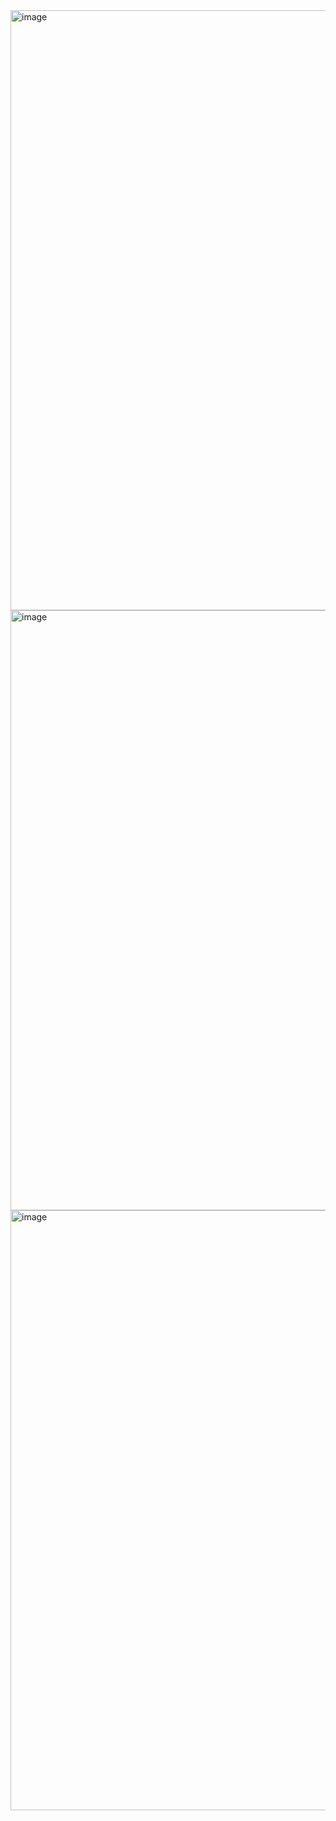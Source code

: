 <img width="960" alt="image" src="https://github.com/ravindrakumarratre6/Ecommarce-app/assets/108799850/5a5cb192-ba9e-4f4a-ab5f-725423875788">
<img width="960" alt="image" src="https://github.com/ravindrakumarratre6/Ecommarce-app/assets/108799850/870bdf86-366d-41e7-990d-2fdb06e80047">
<img width="960" alt="image" src="https://github.com/ravindrakumarratre6/Ecommarce-app/assets/108799850/4633e0eb-f197-45a2-a66a-a82a9b59f48a">

